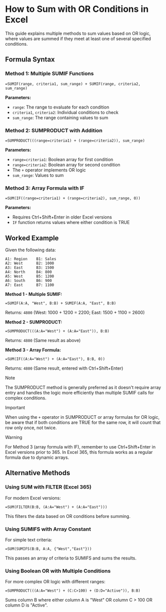 # How to Sum with OR Conditions in Excel

This guide explains multiple methods to sum values based on OR logic, where values are summed if they meet at least one of several specified conditions.

## Formula Syntax

### Method 1: Multiple SUMIF Functions
```
=SUMIF(range, criteria1, sum_range) + SUMIF(range, criteria2, sum_range)
```

**Parameters:**
- `range`: The range to evaluate for each condition
- `criteria1`, `criteria2`: Individual conditions to check
- `sum_range`: The range containing values to sum

### Method 2: SUMPRODUCT with Addition
```
=SUMPRODUCT(((range=criteria1) + (range=criteria2)), sum_range)
```

**Parameters:**
- `range=criteria1`: Boolean array for first condition
- `range=criteria2`: Boolean array for second condition
- The `+` operator implements OR logic
- `sum_range`: Values to sum

### Method 3: Array Formula with IF
```
=SUM(IF((range=criteria1) + (range=criteria2), sum_range, 0))
```

**Parameters:**
- Requires Ctrl+Shift+Enter in older Excel versions
- `IF` function returns values where either condition is TRUE

## Worked Example

Given the following data:
```
A1: Region    B1: Sales
A2: West      B2: 1000
A3: East      B3: 1500
A4: North     B4: 800
A5: West      B5: 1200
A6: South     B6: 900
A7: East      B7: 1100
```

**Method 1 - Multiple SUMIF:**
```
=SUMIF(A:A, "West", B:B) + SUMIF(A:A, "East", B:B)
```
Returns: `4800` (West: 1000 + 1200 = 2200; East: 1500 + 1100 = 2600)

**Method 2 - SUMPRODUCT:**
```
=SUMPRODUCT(((A:A="West") + (A:A="East")), B:B)
```
Returns: `4800` (Same result as above)

**Method 3 - Array Formula:**
```
=SUM(IF((A:A="West") + (A:A="East"), B:B, 0))
```
Returns: `4800` (Same result, entered with Ctrl+Shift+Enter)

> [!NOTE]
> The SUMPRODUCT method is generally preferred as it doesn't require array entry and handles the logic more efficiently than multiple SUMIF calls for complex conditions.

> [!IMPORTANT]
> When using the `+` operator in SUMPRODUCT or array formulas for OR logic, be aware that if both conditions are TRUE for the same row, it will count that row only once, not twice.

> [!WARNING]
> For Method 3 (array formula with IF), remember to use Ctrl+Shift+Enter in Excel versions prior to 365. In Excel 365, this formula works as a regular formula due to dynamic arrays.

## Alternative Methods

### Using SUM with FILTER (Excel 365)
For modern Excel versions:
```
=SUM(FILTER(B:B, (A:A="West") + (A:A="East")))
```
This filters the data based on OR conditions before summing.

### Using SUMIFS with Array Constant
For simple text criteria:
```
=SUM(SUMIFS(B:B, A:A, {"West","East"}))
```
This passes an array of criteria to SUMIFS and sums the results.

### Using Boolean OR with Multiple Conditions
For more complex OR logic with different ranges:
```
=SUMPRODUCT(((A:A="West") + (C:C>100) + (D:D="Active")), B:B)
```
Sums column B where either column A is "West" OR column C > 100 OR column D is "Active".
